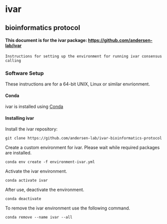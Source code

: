 # ivar

## bioinformatics protocol

#### This document is for the ivar package: https://github.com/andersen-lab/ivar

```Instructions for setting up the environment for running ivar consensus calling```

### Software Setup

These instructions are for a 64-bit UNIX, Linux or similar envrionment.

#### Conda

ivar is installed using [Conda](https://conda.io/en/latest/)

#### Installing ivar
Install the ivar repository:

```
git clone https://github.com/andersen-lab/ivar-bioinformatics-protocol
```

Create a custom environment for ivar. Please wait while required packages are installed.

```
conda env create -f environment-ivar.yml
```

Activate the ivar environment.

```
conda activate ivar
```

After use, deactivate the environment.

```
conda deactivate
```

To remove the ivar environment use the following command.

```
conda remove --name ivar --all
```
